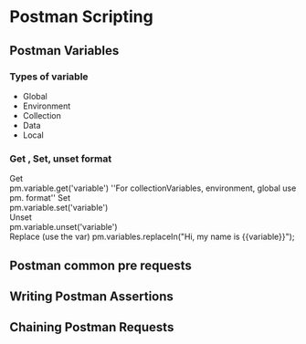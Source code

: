 # Postman Scripting

## Postman Variables
### Types of variable
- Global
- Environment
- Collection
- Data
- Local
### Get , Set, unset format
Get <br>
pm.variable.get('variable')  ''For collectionVariables, environment, global use pm. format''
Set <br>
pm.variable.set('variable')  
Unset <br>
pm.variable.unset('variable')  
Replace (use the var)
pm.variables.replaceIn("Hi, my name is {{variable}}");


## Postman common pre requests

## Writing Postman Assertions
## Chaining Postman Requests
